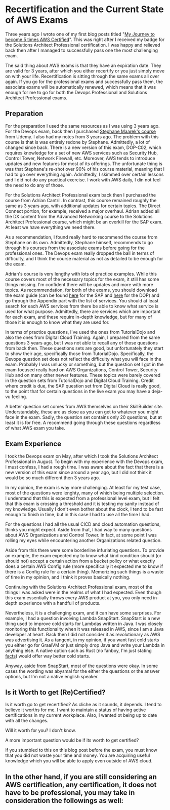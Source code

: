 # Recertification and the Current State of AWS Exams

Three years ago I wrote one of my first blog posts titled "[My Journey to become 5 times AWS Certified](https://ervinszilagyi.dev/articles/my-journey-to-become-5-times-aws-certified.html)". This was right after I received my badge for the Solutions Architect Professional certification. I was happy and relieved back then after I managed to successfully pass one the most challenging exam.

The said thing about AWS exams is that they have an expiration date. They are valid for 3 years, after which you either recertify or you just simply move on with your life. Recertification is sitting through the same exams all over again. If you go for the professional exams and successfully pass them, the associate exams will be automatically renewed, which means that it was enough for me to go for both the Devops Professional and Solutions Architect Professional exams.

## Preparation

For the preparation I used the same resources as I was using 3 years ago. For the Devops exam, back then I purchased [Stephane Maarek's course](https://www.udemy.com/course/aws-certified-devops-engineer-professional-hands-on) from Udemy. I also had my notes from 3 years ago. The problem with this course is that is was entirely redone by Stephane. Admittedly, a lot of changed since back. There is a new version of this exam, DOP-C02, which requires knowledge for a set of new AWS services such as Security Hub, Control Tower, Network Firewall, etc. Moreover, AWS tends to introduce updates and new features for most of its offerings. The unfortunate thing is was that Stephane's re-shot over 90% of his course material, meaning that I had to go over everything again. Admittedly, I skimmed over certain lessons and I did not do any practical exercise. I work with AWS daily, I din not feel the need to do any of those.

For the Solutions Architect Professional exam back then I purchased the course from Adrian Cantril. In contrast, this course remained roughly the same as 3 years ago, with additional updates for certain topics. The Direct Connect portion, for example, received a major overhaul. Adrian added all the DX content from the Advanced Networking course to the Solutions Architect Professional course, which might be an overkill for the SAP exam. At least we have everything we need there.

As a recommendation, I found really hard to recommend the course from Stephane on its own. Admittedly, Stephane himself, recommends to go through his courses from the associate exams before going for the professional ones. The Devops exam really dropped the ball in terms of difficulty, and I think the course material as not as detailed to be enough for the exam.

Adrian's course is very lengthy with lots of practice examples. While this course covers most of the necessary topics for the exam, it still has some things missing. I'm confident there will be updates and more with more topics. As recommendation, for both of the exams, you should download the exam guide (can be found [here](https://d1.awsstatic.com/training-and-certification/docs-sa-pro/AWS-Certified-Solutions-Architect-Professional_Exam-Guide.pdf) for the SAP and [here](https://d1.awsstatic.com/training-and-certification/docs-devops-pro/AWS-Certified-DevOps-Engineer-Professional_Exam-Guide.pdf) for the DOP) and go through the Appendix part with the list of services. You should at least search for each AWS services from there be able to know what service is used for what purpose. Admittedly, there are services which are important for each exam, and these require in-depth knowledge, but for many of those it is enough to know what they are used for.

In terms of practice questions, I've used the ones from TutorialDojo and also the ones from Digital Cloud Training. Again, I prepared from the same questions 3 years ago, but I was not able to recall any of those questions from back then. These questions sets are good, but unfortunately they start to show their age, specifically those from TutorialDojo. Specifically, the Devops question set does not reflect the difficulty what you will face in the exam. Probably I was unlucky or something, but the question set I got in the exam focused really hard on AWS Organizations, Control Tower, Security Hub and on many other newer features. These topics were barely covered in the question sets from TutorialDojo and Digital Cloud Training. Credit where credit is due, the SAP question set from Digital Cloud is really good, to the point that for certain questions in the live exam you may have a deja-vu feeling.

A better question set comes from AWS themselves on their SkillBuilder site. Understandably, these are as close as you can get to whatever you might face in the exam. Sadly, the question set contains only 20 questions, but at least it is for free. A recommend going through these questions regardless of what AWS exam you take.

## Exam Experience

I took the Devops exam on May, after which I took the Solutions Architect Professional in August. To begin with my experience with the Devops exam, I must confess, I had a rough time. I was aware about the fact that there is a new version of this exam since around a year ago, but I did not think it would be so much different then 3 years ago.

In my opinion, the exam is way more challenging. At least for my test case, most of the questions were lenghty, many of which being multiple selection. I understand that this is expected from a professional level exam, but I felt that this exam is crossing a threshold and it is testing my sanity instead of my knowledge. Usually I don't even bother about the clock, I tend to be fast enough to finish in time, but in this case I had to use all the time I had. 

For the questions I had all the usual CICD and cloud automation questions, thinks you might expect. Aside from that, I had way to many questions about AWS Organizations and Control Tower. In fact, at some point I was rolling my eyes while encountering another Organizations related question.

Aside from this there were some borderline infuriating questions. To provide an example, the exam expected my to know what kind condition should (or should not) accept a certain action from a bucket policy or what exactly does a certain AWS Config rule (more specifically it expected me to know if there is a Config rule for a certain thing). Memorizing such things is a waste of time in my opinion, and I think it proves basically nothing.

Continuing with the Solutions Architect Professional exam, most of the things I was asked were in the realms of what I had expected. Even though this exam essentially throws every AWS product at you, you only need in-depth experience with a handfull of products. 

Nevertheless, it is a challenging exam, and it can have some surprises. For example, I had a question involving Lambda SnapStart. SnapStart is a new thing used to improve cold starts for Lambdas written in Java. I was closely monitoring this functionality when it was released in AWS, since I am a Java developer at heart. Back then I did not consider it as revolutionary as AWS was advertising it. As a tangent, in my opinion, if you want fast cold starts you either go for GraalVM or just simply drop Java and write your Lambda in anything else. A native option such as Rust (no fanboy, I'm just stating [facts](https://maxday.github.io/lambda-perf/)) would offer way better cold starts.

Anyway, aside from SnapStart, most of the questions were okay. In some cases the wording was abysmal for the either the questions or the answer options, but I'm not a native english speaker.

## Is it Worth to get (Re)Certified?

Is it worth go to get recertified? As cliche as it sounds, it depends. I tend to believe it worths for me. I want to maintain a status of having active certifications in my current workplace. Also, I wanted ot being up to date with all the changes.

Will it worth for you? I don't know.

A more important question would be if its worth to get certified?

If you stumbled to this on this blog post before the exam, you must know that you did not waste your time and money. You are acquiring useful knowledge which you will be able to apply even outside of AWS cloud.

In the other hand, if you are still considering an AWS certification, any certification, it does not have to be professional, you may take in consideration the followings as well:
- 